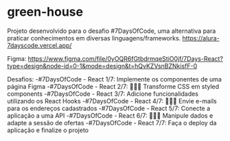 # green-house
Projeto desenvolvido para  o desafio #7DaysOfCode, uma alternativa para praticar conhecimentos em diversas linguagens/frameworks.  https://alura-7dayscode.vercel.app/

Figma: https://www.figma.com/file/0yOQR6fGtbdrmqeStiO0jf/7Days-React?type=design&node-id=0-1&mode=design&t=hQvKZVsnBZNkisfF-0

Desafios: 
-#7DaysOfCode - React 1/7: Implemente os componentes de uma página Figma
-#7DaysOfCode - React 2/7: 👩🏽‍💻 Transforme CSS em styled components
-#7DaysOfCode - React 3/7: Adicione funcionalidades utilizando os React Hooks
-#7DaysOfCode - React 4/7: 👩🏽‍💻 Envie e-mails para os endereços cadastrados
-#7DaysOfCode - React 5/7: Conecte a aplicação a uma API
-#7DaysOfCode - React 6/7: 👩🏽‍💻 Manipule dados e adapte a sessão de ofertas
-#7DaysOfCode - React 7/7: Faça o deploy da aplicação e finalize o projeto

